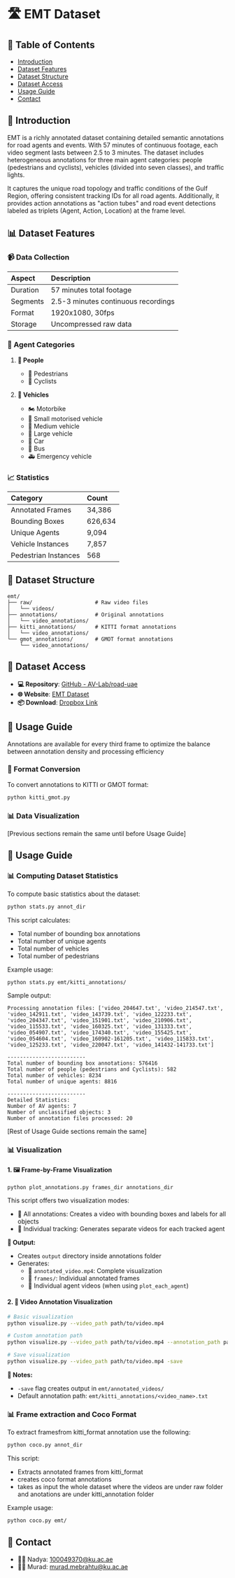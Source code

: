 # 🛣️ EMT Dataset 

## 📑 Table of Contents
- [Introduction](#introduction)
- [Dataset Features](#dataset-features)
- [Dataset Structure](#dataset-structure)
- [Dataset Access](#dataset-access)
- [Usage Guide](#usage-guide)
- [Contact](#contact)

## 🎯 Introduction
EMT is a richly annotated dataset containing detailed semantic annotations for road agents and events. With 57 minutes of continuous footage, each video segment lasts between 2.5 to 3 minutes. The dataset includes heterogeneous annotations for three main agent categories: people (pedestrians and cyclists), vehicles (divided into seven classes), and traffic lights.

It captures the unique road topology and traffic conditions of the Gulf Region, offering consistent tracking IDs for all road agents. Additionally, it provides action annotations as "action tubes" and road event detections labeled as triplets (Agent, Action, Location) at the frame level.

## 📊 Dataset Features

### 📹 Data Collection
| Aspect | Description |
|:-------|:------------|
| Duration | 57 minutes total footage |
| Segments | 2.5-3 minutes continuous recordings |
| Format | 1920x1080, 30fps |
| Storage | Uncompressed raw data |

### 🎯 Agent Categories
1. **👥 People**   
   - 🚶 Pedestrians
   - 🚴 Cyclists

2. **🚗 Vehicles**
   - 🏍️ Motorbike
   - 🚗 Small motorised vehicle
   - 🚐 Medium vehicle
   - 🚛 Large vehicle
   - 🚙 Car
   - 🚌 Bus
   - 🚑 Emergency vehicle

### 📈 Statistics 
| Category | Count |
|:---------|:--------|
| Annotated Frames | 34,386 | 
| Bounding Boxes | 626,634 |
| Unique Agents | 9,094 | 
| Vehicle Instances | 7,857 |
| Pedestrian Instances | 568 | 

## 📁 Dataset Structure 
```
emt/
├── raw/                    # Raw video files
│   └── videos/
├── annotations/            # Original annotations
│   └── video_annotations/
├── kitti_annotations/      # KITTI format annotations
│   └── video_annotations/
└── gmot_annotations/       # GMOT format annotations
    └── video_annotations/
```

## 🔗 Dataset Access
- **💻 Repository**: [GitHub - AV-Lab/road-uae](https://github.com/AV-Lab/road-uae)
- **🌐 Website**: [EMT Dataset](https://avlab.io/emt-dataset/)
- **📦 Download**: [Dropbox Link](https://www.dropbox.com/scl/fo/7f6ww69yzf6ezyj4p9wcp/APUqsrDTct9eoyl0kOvLL8s?rlkey=pvqc2c6vgpzgxjb24x4c3lypy&st=osz5j0ou&dl=0)

## 🚀 Usage Guide
Annotations are available for every third frame to optimize the balance between annotation density and processing efficiency
### 🔄 Format Conversion
To convert annotations to KITTI or GMOT format:
```bash
python kitti_gmot.py
```

### 📊 Data Visualization
[Previous sections remain the same until before Usage Guide]

## 🚀 Usage Guide

### 📊 Computing Dataset Statistics
To compute basic statistics about the dataset:
```bash
python stats.py annot_dir
```

This script calculates:
- Total number of bounding box annotations
- Total number of unique agents
- Total number of vehicles
- Total number of pedestrians

Example usage:
```bash
python stats.py emt/kitti_annotations/
```

Sample output:
```
Processing annotation files: ['video_204647.txt', 'video_214547.txt', 'video_142911.txt', 'video_143739.txt', 'video_122233.txt', 'video_204347.txt', 'video_151901.txt', 'video_210906.txt', 'video_115533.txt', 'video_160325.txt', 'video_131333.txt', 'video_054907.txt', 'video_174340.txt', 'video_155425.txt', 'video_054604.txt', 'video_160902-161205.txt', 'video_115833.txt', 'video_125233.txt', 'video_220047.txt', 'video_141432-141733.txt']

-------------------------
Total number of bounding box annotations: 576416
Total number of people (pedestrians and Cyclists): 582
Total number of vehicles: 8234
Total number of unique agents: 8816

-------------------------
Detailed Statistics:
Number of AV agents: 7
Number of unclassified objects: 3
Number of annotation files processed: 20

```

[Rest of Usage Guide sections remain the same]

### 📊 Visualization
#### 1. 🖼️ Frame-by-Frame Visualization
```bash
python plot_annotations.py frames_dir annotations_dir
```

This script offers two visualization modes:
- 🎥 All annotations: Creates a video with bounding boxes and labels for all objects
- 🎯 Individual tracking: Generates separate videos for each tracked agent

**📂 Output:**
- Creates `output` directory inside annotations folder
- Generates:
  - 📼 `annotated_video.mp4`: Complete visualization
  - 📁 `frames/`: Individual annotated frames
  - 🎥 Individual agent videos (when using `plot_each_agent`)

#### 2. 🎥 Video Annotation Visualization
```bash
# Basic visualization
python visualize.py --video_path path/to/video.mp4

# Custom annotation path
python visualize.py --video_path path/to/video.mp4 --annotation_path path/to/annotations.txt

# Save visualization
python visualize.py --video_path path/to/video.mp4 -save
```
**📝 Notes:**
- `-save` flag creates output in `emt/annotated_videos/`
- Default annotation path: `emt/kitti_annotations/<video_name>.txt`


### 📊 Frame extraction and Coco Format

To extract framesfrom kitti_format annotation use the following:
```bash
python coco.py annot_dir
```

This script:
- Extracts annotated frames from kitti_format
- creates coco format annotations
- takes as input the whole dataset where the videos are under raw folder and anotations are under kitti_annotation folder

Example usage:
```bash
python coco.py emt/
```


## 📧 Contact
- 👩‍💻 Nadya: 100049370@ku.ac.ae
- 👨‍💻 Murad: murad.mebrahtu@ku.ac.ae